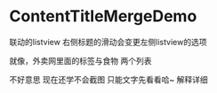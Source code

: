 # ContentTitleMergeDemo
联动的listview 右侧标题的滑动会变更左侧listview的选项

就像，外卖网里面的标签与食物 两个列表

不好意思  现在还学不会截图   只能文字先看看哈~  解释详细
